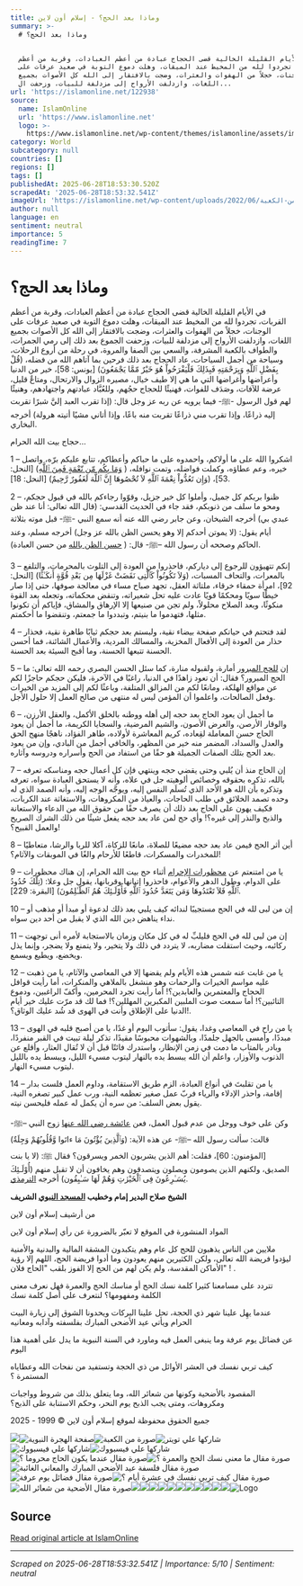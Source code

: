 ```yaml
---
title: وماذا بعد الحج؟ - إسلام أون لاين
summary: >-
  # وماذا بعد الحج؟


  في الأيام القليلة الخالية قضى الحجاج عبادة من أعظم العبادات، وقربة من أعظم
  القربات، تجردوا لله من المخيط عند الميقات، وهلت دموع التوبة في صعيد عرفات على
  الوجنات، خجلاً من الهفوات والعثرات، وضجت بالافتقار إلى الله كل الأصوات بجميع
  اللغات، وازدلفت الأرواح إلى مزدلفة للبيات، وزحفت ال...
url: 'https://islamonline.net/122938'
source:
  name: IslamOnline
  url: 'https://www.islamonline.net'
  logo: >-
    https://www.islamonline.net/wp-content/themes/islamonline/assets/images/logo.png
category: World
subcategory: null
countries: []
regions: []
tags: []
publishedAt: 2025-06-28T18:53:30.520Z
scrapedAt: '2025-06-28T18:53:32.541Z'
imageUrl: 'https://islamonline.net/wp-content/uploads/2022/06/صورة-من-الكعبة-.jpg'
author: null
language: en
sentiment: neutral
importance: 5
readingTime: 7
---
```

# وماذا بعد الحج؟

في الأيام القليلة الخالية قضى الحجاج عبادة من أعظم العبادات، وقربة من أعظم القربات، تجردوا لله من المخيط عند الميقات، وهلت دموع التوبة في صعيد عرفات على الوجنات، خجلاً من الهفوات والعثرات، وضجت بالافتقار إلى الله كل الأصوات بجميع اللغات، وازدلفت الأرواح إلى مزدلفة للبيات، وزحفت الجموع بعد ذلك إلى رمي الجمرات، والطواف بالكعبة المشرفة، والسعي بين الصفا والمروة، في رحلة من أروع الرحلات، وسياحة من أجمل السياحات، عاد الحجاج بعد ذلك فرحين بما آتاهم الله من فضله، (قُلْ بِفَضْلِ ٱللَّهِ وَبِرَحْمَتِهِ فَبِذَلِكَ فَلْيَفْرَحُواْ هُوَ خَيْرٌ مّمَّا يَجْمَعُونَ) \[يونس: 58\]، خير من الدنيا وأعراضها وأغراضها التي ما هي إلا طيف خيال، مصيره الزوال والارتحال، ومتاعٌ قليل، عرضة للآفات، وصَدَف للفوات، فهنيئًا للحجاج حجُهم، وللعُبَّاد عبادتهم واجتهادهم، وهنيئًا لهم قول الرسول -ﷺ\- فيما يرويه عن ربه عز وجل قال: (إذا تقرب العبد إليَّ شبرًا تقربت إليه ذراعًا، وإذا تقرب مني ذراعًا تقربت منه باعًا، وإذا أتاني مشيًا أتيته هرولة) أخرجه البخاري.

حجاج بيت الله الحرام…

1 – اشكروا الله على ما أولاكم، واحمدوه على ما حباكم وأعطاكم، تتابع عليكم برّه، واتصل خيره، وعم عطاؤه، وكملت فواضله، وتمت نوافله، ( [وَمَا بِكُم مّن نّعْمَةٍ فَمِنَ ٱللَّهِ](https://quran.islamonline.net/t-16-2-53)) \[النحل: 53\]، (وَإِن تَعُدُّواْ نِعْمَةَ ٱللَّهِ لاَ تُحْصُوهَا إِنَّ ٱللَّهَ لَغَفُورٌ رَّحِيمٌ) \[النحل: 18\].

2 – ظنوا بربكم كل جميل، وأملوا كل خير جزيل، وقوّوا رجاءكم بالله في قبول حجكم، ومحو ما سلف من ذنوبكم، فقد جاء في الحديث القدسي: (قال الله تعالى: أنا عند ظن عبدي بي) أخرجه الشيخان، وعن جابر رضي الله عنه أنه سمع النبي -ﷺ\- قبل موته بثلاثة أيام يقول: (لا يموتن أحدكم إلا وهو يحسن الظن بالله عز وجل) أخرجه مسلم، وعند الحاكم وصححه أن رسول الله –ﷺ\- قال: ( [حسن الظن بالله](https://islamonline.net/%D8%AD%D8%B3%D9%86-%D8%A7%D9%84%D8%B8%D9%86-%D8%A8%D8%A7%D9%84%D9%84%D9%87/) من حسن العبادة).

3 – إنكم تتهيؤون للرجوع إلى دياركم، فاحذروا من العودة إلى التلوث بالمحرمات، والتلفع بالمعرات، والتحاف المسبات، (وَلاَ تَكُونُواْ كَٱلَّتِى نَقَضَتْ غَزْلَهَا مِن بَعْدِ قُوَّةٍ أَنكَـٰثًا) \[النحل: 92\]، امرأة حمقاء خرقاء، ملتاثة العقل، تجهد صباح مساء في معالجة صوفها، حتى إذا صار خيطًا سويًا ومحكمًا قويًا عادت عليه تحل شعيراته، وتنقض محكماته، وتجعله بعد القوة منكوثًا، وبعد الصلاح محلولاً، ولم تجن من صنيعها إلا الإرهاق والمشاق، فإياكم أن تكونوا مثلها، فتهدموا ما بنيتم، وتبددوا ما جمعتم، وتنقضوا ما أحكمتم.

4 – لقد فتحتم في حياتكم صفحة بيضاء نقية، ولبستم بعد حجكم ثيابًا طاهرة نقية، فحذار حذار من العودة إلى الأفعال المخزية، والمسالك المردية، والأعمال الشائنة، فما أحسن الحسنة تتبعها الحسنة، وما أقبح السيئة بعد الحسنة.

5 – إن [للحج المبرور](https://islamonline.net/%D9%85%D8%A7%D9%87%D9%88-%D8%A7%D9%84%D8%AD%D8%AC-%D8%A7%D9%84%D9%85%D8%A8%D8%B1%D9%88%D8%B1-%D8%9F/) أمارة، ولقبوله منارة، كما سئل الحسن البصري رحمه الله تعالى: ما الحج المبرور؟ فقال: أن تعود زاهدًا في الدنيا، راغبًا في الآخرة، فليكن حجكم حاجزًا لكم عن مواقع الهلكة، ومانعًا لكم من المزالق المتلفة، وباعثًا لكم إلى المزيد من الخيرات وفعل الصالحات، واعلموا أن المؤمن ليس له منتهى من صالح العمل إلا حلول الأجل.

6 – ما أجمل أن يعود الحاج بعد حجه إلى أهله ووطنه بالخلق الأكمل، والعقل الأرزن، والوقار الأرصن، والعرض الأصون، والشيم المرضية، والسجايا الكريمة، ما أجمل أن يعود الحاج حسن المعاملة لقِعاده، كريم المعاشرة لأولاده، طاهر الفؤاد، ناهجًا منهج الحق والعدل والسداد، المضمر منه خير من المظهر، والخافي أجمل من البادي، وإن من يعود بعد الحج بتلك الصفات الجميلة هو حقًا من استفاد من الحج وأسراره ودروسه وآثاره.

7 – إن الحاج منذ أن يُلبي وحتى يقضي حجه وينتهي فإن كل أعمال حجه ومناسكه تعرفه بالله، تذكره بحقوقه وخصائص ألوهيته جل في علاه، وأنه لا يستحق العبادة سواه، تعرفه وتذكره بأن الله هو الأحد الذي تُسلَم النفس إليه، ويوجَّه الوجه إليه، وأنه الصمد الذي له وحده تصمد الخلائق في طلب الحاجات، والعياذ من المكروهات، والاستغاثة عند الكربات، فكيف يهون على الحاج بعد ذلك أن يصرف حقًا من حقوق الله من الدعاء والاستعانة والذبح والنذر إلى غيره؟! وأي حج لمن عاد بعد حجه يفعل شيئًا من ذلك الشرك الصريح والعمل القبيح؟!

8 – أين أثر الحج فيمن عاد بعد حجه مضيعًا للصلاة، مانعًا للزكاة، آكلا للربا والرشا، متعاطيًا للمخدرات والمسكرات، قاطعًا للأرحام والغًا في الموبقات والآثام؟!

9 – يا من امتنعتم عن [محظورات الإحرام](https://fiqh.islamonline.net/%D9%85%D8%AD%D8%B8%D9%88%D8%B1%D8%A7%D8%AA-%D8%A7%D9%84%D8%A5%D8%AD%D8%B1%D8%A7%D9%85-2/) أثناء حج بيت الله الحرام، إن هناك محظورات على الدوام، وطول الدهر والأعوام، فاحذروا إتيانها وقربانها، يقول جل وعلا: (تِلْكَ حُدُودُ ٱللَّهِ فَلاَ تَعْتَدُوهَا وَمَن يَتَعَدَّ حُدُودَ ٱللَّهِ فَأُوْلَـئِكَ هُمُ ٱلظَّـٰلِمُونَ) \[البقرة: 229\].

10 – إن من لبى لله في الحج مستجيبًا لندائه كيف يلبي بعد ذلك لدعوة أو مبدأ أو مذهب أو نداء يناهض دين الله الذي لا يقبل من أحد دين سواه.

11 – إن من لبى لله في الحج فليلبِّ له في كل مكان وزمان بالاستجابة لأمره أنى توجهت ركائبه، وحيث استقلت مضاربه، لا يتردد في ذلك ولا يتخير، ولا يتمنع ولا يضجر، وإنما يذل ويخضع، ويطيع ويسمع.

12 – يا من غابت عنه شمس هذه الأيام ولم يقضها إلا في المعاصي والآثام، يا من ذهبت عليه مواسم الخيرات والرحمات وهو منشغل بالملاهي والمنكرات، أما رأيت قوافل الحجاج والمعتمرين والعابدين؟! أما رأيت تجرد المحرمين، وأكفّ الراغبين، ودموع التائبين؟! أما سمعت صوت الملبين المكبرين المهللين؟! فما لك قد مرّت عليك خير أيام الدنيا على الإطلاق وأنت في الهوى قد شُد عليك الوثاق؟!.

13 – يا من راح في المعاصي وغدا، يقول: سأتوب اليوم أو غدًا، يا من أصبح قلبه في الهوى مبددًا، وأمسى بالجهل جلمدًا، وبالشهوات محبوسًا مقيدًا، تذكر ليلة تبيت في القبر منفردًا، وبادر بالمتاب ما دمت في زمن الإنظار، واستدرك فائتًا قبل أن لا تُقال العثار، وأقلع عن الذنوب والأوزار، واعلم أن الله يبسط يده بالنهار ليتوب مسيء الليل، ويبسط يده بالليل ليتوب مسيء النهار.

14 – يا من تقلبتَ في أنواع العبادة، الزم طريق الاستقامة، وداوم العمل فلست بدار إقامة، واحذر الإدلاء والرياء فربّ عمل صغير تعظمه النية، ورب عمل كبير تصغره النية، يقول بعض السلف: من سره أن يكمل له عمله فليحسن نيته.

وكن على خوف ووجل من عدم قبول العمل، فعن [عائشة رضي الله عنها](https://islamonline.net/%D9%81%D9%8A-%D8%B1%D8%AD%D8%A7%D8%A8-%D8%B9%D9%84%D9%85-%D8%A3%D9%85-%D8%A7%D9%84%D9%85%D8%A4%D9%85%D9%86%D9%8A%D9%86-%D8%B9%D8%A7%D8%A6%D8%B4%D8%A9-%D8%B1%D8%B6%D9%8A-%D8%A7%D9%84%D9%84%D9%87-%D8%B9/) زوج النبي –ﷺ\- قالت: سألت رسول الله –ﷺ\- عن هذه الآية: (وَٱلَّذِينَ يُؤْتُونَ مَا ءاتَوا وَّقُلُوبُهُمْ وَجِلَةٌ) \[المؤمنون: 60\]، فقلت: أهم الذين يشربون الخمر ويسرقون؟ فقال ﷺ: (لا يا بنت الصديق، ولكنهم الذين يصومون ويصلون ويتصدقون وهم يخافون أن لا تقبل منهم (أُوْلَـئِكَ يُسَـٰرِعُونَ فِى ٱلْخَيْرٰتِ وَهُمْ لَهَا سَـٰبِقُون) أخرجه [الترمذي](https://islamonline.net/%d8%a7%d9%84%d8%aa%d8%b1%d9%85%d8%b0%d9%8a-%d8%b5%d8%a7%d8%ad%d8%a8-%d8%a7%d9%84%d8%b3%d9%86%d9%86-%d8%b9%d9%84%d9%85-%d8%a7%d9%84%d9%81%d9%82%d9%87-%d8%a7%d9%84%d9%85%d9%82%d8%a7%d8%b1%d9%86/).

**الشيخ صلاح البدير إمام وخطيب [المسجد النبوي](https://islamonline.net/archive/%D8%AA%D9%88%D8%B3%D8%B9%D8%A7%D8%AA-%D8%A7%D9%84%D9%85%D8%B3%D8%AC%D8%AF-%D8%A7%D9%84%D9%86%D8%A8%D9%88%D9%8A-%D8%B9%D8%A8%D8%B1-%D8%A7%D9%84%D8%AA%D8%A7%D8%B1%D9%8A%D8%AE/) الشريف**

من أرشيف إسلام أون لاين

المواد المنشورة في الموقع لا تعبّر بالضرورة عن رأي إسلام أون لاين

ملايين من الناس يذهبون للحج كل عام وهم يتكبدون المشقة المالية والبدنية والأمنية ليؤدوا فريضة الله تعالى، ولكن الكثيرين منهم يعودون وما أدوا فريضة الحج، اللهم إلا رؤية الأماكن المقدسة، ولم يكن لهم من الحج إلا الفوز بلقب "الحاج فلان" ! .

تتردد على مسامعنا كثيرا كلمة نسك الحج أو مناسك الحج والعمرة فهل نعرف معنى الكلمة ومفهومها؟ لنتعرف على أصل كلمة نسك

عندما يهِل علينا شهر ذي الحجة، تحل علينا البركات ويحدونا الشوق إلى زيارة البيت الحرام ويأتي عيد الأضحى المبارك بفلسفته وآدابه ومعانيه

عن فضائل يوم عرفة وما ينبغى العمل فيه وماورد في السنة النبوية ما يدل على أهمية هذا اليوم

كيف تربي نفسك في العشر الأوائل من ذي الحجة وتستفيد من نفحات الله وعطاياه المستمرة ؟

المقصود بالأضحية وكونها من شعائر الله، وما يتعلق بذلك من شروط وواجبات ومكروهات، ومتى يجب الذبح يوم النحر، وحكم الاستنابة على الذبح؟

جميع الحقوق محفوظة لموقع إسلام أون لاين © 1999 - 2025

![](https://islamonline.net/wp-content/themes/is/files/image/logo.svg)![صفحة الهجرة النبوية](https://islamonline.net/wp-content/uploads/2025/06/hijrah-a-m.jpg)![صورة من الكعبة](https://islamonline.net/wp-content/uploads/2022/06/%D8%B5%D9%88%D8%B1%D8%A9-%D9%85%D9%86-%D8%A7%D9%84%D9%83%D8%B9%D8%A8%D8%A9--489x275.jpg)![شاركها علي تويتر](https://islamonline.net/wp-content/themes/is/files/image/squre-icon/twitter.svg)![شاركها علي فيسبووك](https://islamonline.net/wp-content/themes/is/files/image/squre-icon/facebook.svg)![شاركها علي فيسبووك](https://islamonline.net/wp-content/themes/is/files/image/squre-icon/whatsapp.svg)![صورة مقال عندما يكون الحاج محروما ؟](https://islamonline.net/wp-content/uploads/2023/06/%D8%A7%D9%84%D8%AD%D8%A7%D8%AC-%D9%85%D8%AD%D8%B1%D9%88%D9%85%D8%A7.jpg)![صورة مقال ما معنى نسك الحج والعمرة ؟](https://islamonline.net/wp-content/uploads/2022/10/%D9%86%D8%B3%D9%83-%D9%84%D9%84%D8%AD%D8%AC-%D9%88%D8%A7%D9%84%D8%B9%D9%85%D8%B1%D8%A9-.jpg)![صورة مقال فلسفة عيد الأضحى المبارك والمعاني الغائبة](https://islamonline.net/wp-content/uploads/2022/07/%D8%B9%D9%8A%D8%AF-%D8%A3%D8%B6%D8%AD%D9%89-%D9%85%D8%A8%D8%A7%D8%B1%D9%83.jpg)![صورة مقال فضائل يوم عرفة](https://islamonline.net/wp-content/uploads/2022/06/%D8%AC%D8%A8%D9%84-%D8%B9%D8%B1%D9%81%D8%A9.jpg)![صورة مقال كيف تربي نفسك في عشرة أيام ؟](https://islamonline.net/wp-content/uploads/2022/06/%D9%85%D8%B5%D9%84%D9%88%D9%86-%D9%81%D9%8A-%D8%A7%D9%84%D9%85%D8%B3%D8%AC%D8%AF.jpg)![صورة مقال الأضحية من شعائر الله](https://islamonline.net/wp-content/uploads/2022/06/%D9%84%D8%AD%D9%88%D9%85-%D8%A7%D9%84%D8%A3%D8%B6%D8%A7%D8%AD%D9%8A-%D9%84%D9%84%D8%B9%D9%8A%D8%AF.jpg)![](https://islamonline.net/wp-content/uploads/2021/04/%D8%AA%D8%B5%D9%85%D9%8A%D9%85-%D8%A8%D8%AF%D9%88%D9%86-%D8%B9%D9%86%D9%88%D8%A7%D9%8660-489x275.jpg)![](https://islamonline.net/wp-content/uploads/2017/09/%D8%AA%D9%82%D9%88%D9%8A%D9%85-%D8%AA%D9%88%D8%A7%D8%B1%D9%8A%D8%AE-%D8%A7%D9%84%D8%A3%D9%8A%D8%A7%D9%85-%D8%AA%D8%B1%D8%AA%D9%8A%D8%A8-%D8%B2%D9%85%D9%86%D9%8A-489x275.jpg)![](https://islamonline.net/wp-content/uploads/2021/08/%D9%85%D9%83%D8%AA%D8%A8%D8%A9-2-489x275.jpg)![](https://islamonline.net/wp-content/uploads/2017/11/black-white-foil-masked-person-489x275.jpg)![](https://islamonline.net/wp-content/uploads/2025/06/alb7th-al3lmy-489x275.jpg)![](https://islamonline.net/wp-content/uploads/2025/05/tathyr-alghrb-3la-mdrsa-al3ql-fy-al3sr-al7dyth-489x275.jpg)![](https://islamonline.net/wp-content/uploads/2021/12/radiant-gradient-blue-white-pattern-489x275.jpg)![](https://islamonline.net/wp-content/uploads/2023/05/%D9%85%D8%B1%D8%A7%D8%AC%D8%B9%D8%A9-%D9%83%D8%AA%D8%A7%D8%A8-%D9%85%D9%88%D8%AA-%D8%A7%D9%84%D9%8A%D8%AA%D8%A7%D9%81%D9%8A%D8%B2%D9%8A%D9%82%D9%8A%D8%A7-489x275.jpg)![](https://islamonline.net/wp-content/uploads/2019/11/silhouette-family-sunset-hands-raised-489x275.jpg)![](https://islamonline.net/wp-content/uploads/2024/12/t7dyat-tghyyb-3waml-tkwyn-al2srh-alslymh-fy-al3sr-alrahn-489x275.jpg)![](https://islamonline.net/wp-content/themes/is/files/image/email-gray.svg)![Logo](https://islamonline.net/wp-content/themes/is/files/image/logo.svg)


## Source

[Read original article at IslamOnline](https://islamonline.net/122938)

---

*Scraped on 2025-06-28T18:53:32.541Z | Importance: 5/10 | Sentiment: neutral*
